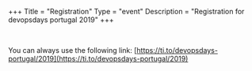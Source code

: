 +++
Title = "Registration"
Type = "event"
Description = "Registration for devopsdays portugal 2019"
+++

<div style="width:100%; text-align:left;">
    <script src='https://js.tito.io/v1' async></script>
    <tito-widget event="devopsdays-portugal/2019"></tito-widget>
    <link rel="stylesheet" type="text/css" href='https://css.tito.io/v1.1' />
</div>
<br/>

You can always use the following link: [https://ti.to/devopsdays-portugal/2019](https://ti.to/devopsdays-portugal/2019)
